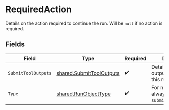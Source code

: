 # RequiredAction

Details on the action required to continue the run. Will be `null` if no action is required.


## Fields

| Field                                                                | Type                                                                 | Required                                                             | Description                                                          |
| -------------------------------------------------------------------- | -------------------------------------------------------------------- | -------------------------------------------------------------------- | -------------------------------------------------------------------- |
| `SubmitToolOutputs`                                                  | [shared.SubmitToolOutputs](../../models/shared/submittooloutputs.md) | :heavy_check_mark:                                                   | Details on the tool outputs needed for this run to continue.         |
| `Type`                                                               | [shared.RunObjectType](../../models/shared/runobjecttype.md)         | :heavy_check_mark:                                                   | For now, this is always `submit_tool_outputs`.                       |